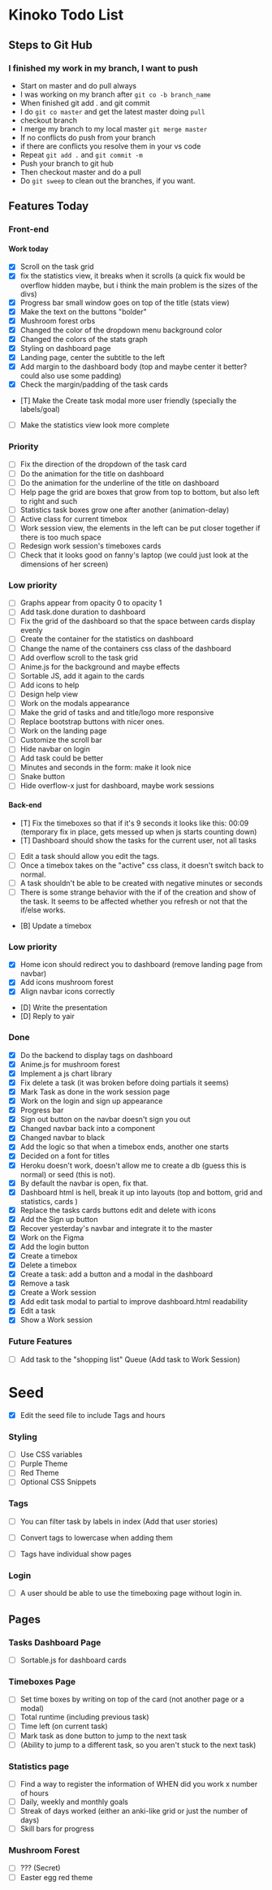 # Kinoko Todo List

## Steps to Git Hub

### I finished my work in my branch, I want to push
- Start on master and do pull always
- I was working on my branch after `git co -b branch_name`
- When finished git add . and git commit
- I do `git co master` and get the latest master doing `pull`
- checkout branch
- I merge my branch to my local master `git merge master`
- If no conflicts do push from your branch
- if there are conflicts you resolve them in your vs code
- Repeat `git add .` and `git commit -m`
- Push your branch to git hub
- Then checkout master and do a pull
- Do `git sweep` to clean out the branches, if you want.

## Features Today


### Front-end

#### Work today
- [X] Scroll on the task grid
- [X] fix the statistics view, it breaks when it scrolls (a quick fix would be overflow hidden maybe, but i think the main problem is the sizes of the divs)
- [X] Progress bar small window goes on top of the title (stats view)
- [X] Make the text on the buttons "bolder"
- [X] Mushroom forest orbs
- [X] Changed the color of the dropdown menu background color
- [X] Changed the colors of the stats graph
- [X] Styling on dashboard page
- [X] Landing page, center the subtitle to the left
- [X] Add margin to the dashboard body (top and maybe center it better? could also use some padding)
- [X] Check the margin/padding of the task cards
- [T] Make the Create task modal more user friendly (specially the labels/goal)
- [ ] Make the statistics view look more complete




### Priority
- [ ] Fix the direction of the dropdown of the task card
- [ ] Do the animation for the title on dashboard
- [ ] Do the animation for the underline of the title on dashboard
- [ ] Help page the grid are boxes that grow from top to bottom, but also left to right and such
- [ ] Statistics task boxes grow one after another (animation-delay)
- [ ] Active class for current timebox
- [ ] Work session view, the elements in the left can be put closer together if there is too much space
- [ ] Redesign work session's timeboxes cards
- [ ] Check that it looks good on fanny's laptop (we could just look at the dimensions of her screen)

### Low priority
- [ ] Graphs appear from opacity 0 to opacity 1
- [ ] Add task.done duration to dashboard
- [ ] Fix the grid of the dashboard so that the space between cards display evenly
- [ ] Create the container for the statistics on dashboard
- [ ] Change the name of the containers css class of the dashboard
- [ ] Add overflow scroll to the task grid
- [ ] Anime.js for the background and maybe effects
- [ ] Sortable JS, add it again to the cards
- [ ] Add icons to help
- [ ] Design help view
- [ ] Work on the modals appearance
- [ ] Make the grid of tasks and and title/logo more responsive
- [ ] Replace bootstrap buttons with nicer ones.
- [ ] Work on the landing page
- [ ] Customize the scroll bar
- [ ] Hide navbar on login
- [ ] Add task could be better
- [ ] Minutes and seconds in the form: make it look nice
- [ ] Snake button
- [ ] Hide overflow-x just for dashboard, maybe work sessions

#### Back-end
- [T] Fix the timeboxes so that if it's 9 seconds it looks like this: 00:09 (temporary fix in place, gets messed up when js starts counting down)
- [T] Dashboard should show the tasks for the current user, not all tasks
- [ ] Edit a task should allow you edit the tags.
- [ ] Once a timebox takes on the "active" css class, it doesn't switch back to normal.
- [ ] A task shouldn't be able to be created with negative minutes or seconds
- [ ] There is some strange behavior with the if of the creation and show of the task. It seems to be affected whether you refresh or not that the if/else works.
- [B] Update a timebox


### Low priority
- [X] Home icon should redirect you to dashboard (remove landing page from navbar)
- [X] Add icons mushroom forest
- [X] Align navbar icons correctly
- [D] Write the presentation
- [D] Reply to yair


### Done
- [X] Do the backend to display tags on dashboard
- [X] Anime.js for mushroom forest
- [X] Implement a js chart library
- [X] Fix delete a task (it was broken before doing partials it seems)
- [X] Mark Task as done in the work session page
- [X] Work on the login and sign up appearance
- [X] Progress bar
- [X] Sign out button on the navbar doesn't sign you out
- [x] Changed navbar back into a component
- [x] Changed navbar to black
- [X] Add the logic so that when a timebox ends, another one starts
- [x] Decided on a font for titles
- [X] Heroku doesn't work, doesn't allow me to create a db (guess this is normal) or seed (this is not).
- [X] By default the navbar is open, fix that.
- [X] Dashboard html is hell, break it up into layouts (top and bottom, grid and statistics, cards  )
- [X] Replace the tasks cards buttons edit and delete with icons
- [X] Add the Sign up button
- [X] Recover yesterday's navbar and integrate it to the master
- [X] Work on the Figma
- [X] Add the login button
- [X] Create a timebox
- [X] Delete a timebox
- [X] Create a task: add a button and a modal in the dashboard
- [X] Remove a task
- [X] Create a Work session
- [x] Add edit task modal to partial to improve dashboard.html readability
- [X] Edit a task
- [X] Show a Work session

### Future Features
- [ ] Add task to the "shopping list" Queue (Add task to Work Session)

# Seed
- [x] Edit the seed file to include Tags and hours

### Styling
- [ ] Use CSS variables
- [ ] Purple Theme
- [ ] Red Theme
- [ ] Optional CSS Snippets

### Tags
- [ ] You can filter task by labels in index (Add that user stories)
- [ ] Convert tags to lowercase when adding them
- [ ] Tags have individual show pages


### Login
- [ ] A user should be able to use the timeboxing page without login in.

## Pages

### Tasks Dashboard Page
- [ ] Sortable.js for dashboard cards

### Timeboxes Page
- [ ] Set time boxes by writing on top of the card (not another page or a modal)
- [ ] Total runtime (including previous task)
- [ ] Time left (on current task)
- [ ] Mark task as done button to jump to the next task
- [ ] (Ability to jump to a different task, so you aren't stuck to the next task)

### Statistics page
- [ ] Find a way to register the information of WHEN did you work x number of hours
- [ ] Daily, weekly and monthly goals
- [ ] Streak of days worked (either an anki-like grid or just the number of days)
- [ ] Skill bars for progress

### Mushroom Forest
- [ ] ??? (Secret)
- [ ] Easter egg red theme
